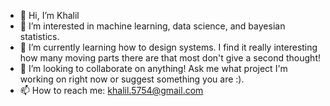- 👋 Hi, I’m Khalil
- 👀 I’m interested in machine learning, data science, and bayesian statistics.
- 🌱 I’m currently learning how to design systems. I find it really interesting how many moving parts there are that most don't give a second thought!
- 💞️ I’m looking to collaborate on anything! Ask me what project I'm working on right now or suggest something you are :).
- 📫 How to reach me: khalil.5754@gmail.com
